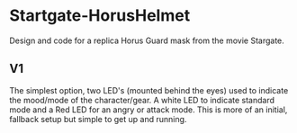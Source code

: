 # Startgate-HorusHelmet
Design and code for a replica Horus Guard mask from the movie Stargate.

## V1
The simplest option, two LED's (mounted behind the eyes) used to indicate the
mood/mode of the character/gear. A white LED to indicate standard mode and a Red
LED for an angry or attack mode. This is more of an initial, fallback setup but
simple to get up and running.
